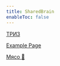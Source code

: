 ```yaml
---
title: SharedBrain
enableToc: false
---
```



[ТРИЗ](notes/triz.md)

[Example Page](notes/example.md)

[Мясо 🥩](notes/мясо.md)


